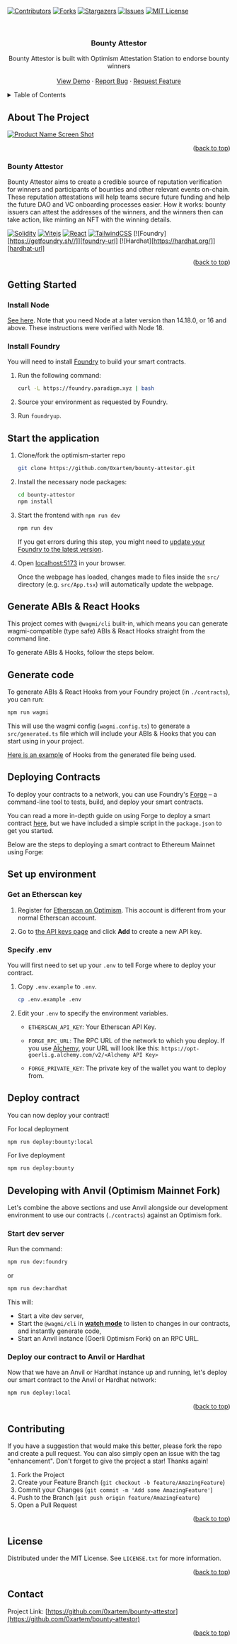 <a name="readme-top"></a>

<!-- PROJECT SHIELDS -->
<!--
*** I'm using markdown "reference style" links for readability.
*** Reference links are enclosed in brackets [ ] instead of parentheses ( ).
*** See the bottom of this document for the declaration of the reference variables
*** for contributors-url, forks-url, etc. This is an optional, concise syntax you may use.
*** https://www.markdownguide.org/basic-syntax/#reference-style-links
-->
<!-- [![Contributors][contributors-shield]][contributors-url]
[![Forks][forks-shield]][forks-url]
[![Stargazers][stars-shield]][stars-url]
[![Issues][issues-shield]][issues-url] -->

[![Contributors][contributors-shield]][contributors-url]
[![Forks][forks-shield]][forks-url]
[![Stargazers][stars-shield]][stars-url]
[![Issues][issues-shield]][issues-url]
[![MIT License][license-shield]][license-url]

<!-- PROJECT LOGO -->
<br />
<div align="center">

<h3 align="center">Bounty Attestor</h3>

  <p align="center">
    Bounty Attestor is built with Optimism Attestation Station to endorse bounty winners
    <br />
    <br />
    <a href="https://bounty-attestor.vercel.app">View Demo</a>
    ·
    <a href="https://github.com/0xartem/bounty-attestor/issues">Report Bug</a>
    ·
    <a href="https://github.com/0xartem/bounty-attestor/issues">Request Feature</a>

  </p>
</div>

<!-- TABLE OF CONTENTS -->
<details>
  <summary>Table of Contents</summary>
  <ol>
    <li>
      <a href="#about-the-project">About The Project</a>
      <ul>
        <li><a href="#built-with">Built With</a></li>
      </ul>
    </li>
    <li>
      <a href="#getting-started">Getting Started</a>
      <ul>
        <li><a href="#prerequisites">Prerequisites</a></li>
        <li><a href="#installation">Installation</a></li>
      </ul>
    </li>
    <li><a href="#contributing">Contributing</a></li>
    <li><a href="#license">License</a></li>
    <li><a href="#contact">Contact</a></li>
    <li><a href="#acknowledgments">Acknowledgments</a></li>
  </ol>
</details>

<!-- ABOUT THE PROJECT -->

## About The Project

[![Product Name Screen Shot][product-screenshot]](https://bounties.vercel.app)

<p align="right">(<a href="#readme-top">back to top</a>)</p>

### Bounty Attestor

Bounty Attestor aims to create a credible source of reputation verification for winners and participants of bounties and other relevant events on-chain. These reputation attestations will help teams secure future funding and help the future DAO and VC onboarding processes easier.
How it works: bounty issuers can attest the addresses of the winners, and the winners then can take action, like minting an NFT with the winning details.

[![Solidity][solidity.org]][solidity-url]
[![Vitejs][Vitejs.dev]][Vite-url]
[![React][react.js]][react-url]
[![TailwindCSS][tailwindcss.com]][tailwindcss-url]
[![Foundry][https://getfoundry.sh//]][foundry-url]
[![Hardhat][https://hardhat.org/]][hardhat-url]

<p align="right">(<a href="#readme-top">back to top</a>)</p>

<!-- GETTING STARTED -->

## Getting Started

### Install Node

[See here](https://nodejs.org/en/download/).
Note that you need Node at a later version than 14.18.0, or 16 and above.
These instructions were verified with Node 18.

### Install Foundry

You will need to install [Foundry](https://book.getfoundry.sh/getting-started/installation) to build your smart contracts.

1. Run the following command:

   ```sh
   curl -L https://foundry.paradigm.xyz | bash
   ```

1. Source your environment as requested by Foundry.

1. Run `foundryup`.

</details>

## Start the application

1. Clone/fork the optimism-starter repo

   ```sh
   git clone https://github.com/0xartem/bounty-attestor.git
   ```

2. Install the necessary node packages:

   ```sh
   cd bounty-attestor
   npm install
   ```

3. Start the frontend with `npm run dev`

   ```sh
   npm run dev
   ```

   If you get errors during this step, you might need to [update your Foundry to the latest version](#install-foundry).

4. Open [localhost:5173](http://localhost:5173) in your browser.

   Once the webpage has loaded, changes made to files inside the `src/` directory (e.g. `src/App.tsx`) will automatically update the webpage.

## Generate ABIs & React Hooks

This project comes with `@wagmi/cli` built-in, which means you can generate wagmi-compatible (type safe) ABIs & React Hooks straight from the command line.

To generate ABIs & Hooks, follow the steps below.

## Generate code

To generate ABIs & React Hooks from your Foundry project (in `./contracts`), you can run:

```sh
npm run wagmi
```

This will use the wagmi config (`wagmi.config.ts`) to generate a `src/generated.ts` file which will include your ABIs & Hooks that you can start using in your project.

[Here is an example](https://github.com/ethereum-optimism/optimism-starter/blob/main/src/components/Attestoooooor.tsx#L77) of Hooks from the generated file being used.

## Deploying Contracts

To deploy your contracts to a network, you can use Foundry's [Forge](https://book.getfoundry.sh/forge/) – a command-line tool to tests, build, and deploy your smart contracts.

You can read a more in-depth guide on using Forge to deploy a smart contract [here](https://book.getfoundry.sh/forge/deploying), but we have included a simple script in the `package.json` to get you started.

Below are the steps to deploying a smart contract to Ethereum Mainnet using Forge:

## Set up environment

### Get an Etherscan key

1. Register for [Etherscan on Optimism](https://explorer.optimism.io/register).
   This account is different from your normal Etherscan account.

1. Go to [the API keys page](https://explorer.optimism.io/myapikey) and click **Add** to create a new API key.

### Specify .env

You will first need to set up your `.env` to tell Forge where to deploy your contract.

1. Copy `.env.example` to `.env`.

   ```sh
   cp .env.example .env
   ```

1. Edit your `.env` to specify the environment variables.

   - `ETHERSCAN_API_KEY`: Your Etherscan API Key.

   - `FORGE_RPC_URL`: The RPC URL of the network to which you deploy.
     If you use [Alchemy](https://github.com/ethereum-optimism/optimism-tutorial/tree/main/ecosystem/alchemy), your URL will look like this: `https://opt-goerli.g.alchemy.com/v2/<Alchemy API Key>`

   - `FORGE_PRIVATE_KEY`: The private key of the wallet you want to deploy from.

## Deploy contract

You can now deploy your contract!

For local deployment

```sh
npm run deploy:bounty:local
```

For live deployment

```sh
npm run deploy:bounty
```

## Developing with Anvil (Optimism Mainnet Fork)

Let's combine the above sections and use Anvil alongside our development environment to use our contracts (`./contracts`) against an Optimism fork.

### Start dev server

Run the command:

```sh
npm run dev:foundry
```

or

```sh
npm run dev:hardhat
```

This will:

- Start a vite dev server,
- Start the `@wagmi/cli` in [**watch mode**](https://wagmi.sh/cli/commands/generate#options) to listen to changes in our contracts, and instantly generate code,
- Start an Anvil instance (Goerli Optimism Fork) on an RPC URL.

### Deploy our contract to Anvil or Hardhat

Now that we have an Anvil or Hardhat instance up and running, let's deploy our smart contract to the Anvil or Hardhat network:

```sh
npm run deploy:local
```

<p align="right">(<a href="#readme-top">back to top</a>)</p>

<!-- CONTRIBUTING -->

## Contributing

If you have a suggestion that would make this better, please fork the repo and create a pull request. You can also simply open an issue with the tag "enhancement".
Don't forget to give the project a star! Thanks again!

1. Fork the Project
2. Create your Feature Branch (`git checkout -b feature/AmazingFeature`)
3. Commit your Changes (`git commit -m 'Add some AmazingFeature'`)
4. Push to the Branch (`git push origin feature/AmazingFeature`)
5. Open a Pull Request

<p align="right">(<a href="#readme-top">back to top</a>)</p>

<!-- LICENSE -->

## License

Distributed under the MIT License. See `LICENSE.txt` for more information.

<p align="right">(<a href="#readme-top">back to top</a>)</p>

<!-- CONTACT -->

## Contact

Project Link: [https://github.com/0xartem/bounty-attestor](https://github.com/0xartem/bounty-attestor)

<p align="right">(<a href="#readme-top">back to top</a>)</p>

<!-- MARKDOWN LINKS & IMAGES -->
<!-- https://www.markdownguide.org/basic-syntax/#reference-style-links -->

[contributors-shield]: https://img.shields.io/github/contributors/0xartem/bounty-attestor?color=blue&style=for-the-badge
[contributors-url]: https://github.com/0xartem/bounty-attestor/graphs/contributors
[forks-shield]: https://img.shields.io/github/forks/0xartem/bounty-attestor.svg?style=for-the-badge
[forks-url]: https://github.com/0xartem/bounty-attestor/network/members
[stars-shield]: https://img.shields.io/github/stars/0xartem/bounty-attestor.svg?style=for-the-badge
[stars-url]: https://github.com/0xartem/bounty-attestor/stargazers
[issues-shield]: https://img.shields.io/github/issues/0xartem/bounty-attestor.svg?style=for-the-badge
[issues-url]: https://github.com/0xartem/bounty-attestor/issues
[license-shield]: https://img.shields.io/github/license/0xartem/bounty-attestor.svg?style=for-the-badge
[license-url]: https://github.com/0xartem/bounty-attestor/blob/main/LICENSE.txt
[product-screenshot]: docs/images/my-attestations.png
[Vitejs.dev]: https://img.shields.io/badge/Vitejs-000000?style=for-the-badge&logo=vite&logoColor
[Vite-url]: https://vitejs.dev/
[react.js]: https://img.shields.io/badge/React-20232A?style=for-the-badge&logo=react&logoColor=61DAFB
[react-url]: https://reactjs.org/
[solidity.org]: https://img.shields.io/badge/Solidity-363636?style=for-the-badge&logo=solidity&logoColor=white
[solidity-url]: https://soliditylang.org/
[apollographql.com]: https://img.shields.io/badge/Apollo%20GraphQL-E10098?style=for-the-badge&logo=Apollo-GraphQL&logoColor=311C87
[apollographql-url]: https://www.apollographql.com/
[tailwindcss.com]: https://img.shields.io/badge/Tailwind%20CSS-053766?style=for-the-badge&logo=Tailwind%20CSS&logoColor=06B6D4
[tailwindcss-url]: https://www.tailwindcss.com/
[tailwindcss.com]: https://img.shields.io/badge/Tailwind%20CSS-053766?style=for-the-badge&logo=Hardhat&logoColor=06B6D4
[hardhat-url]: https://hardhat.org
